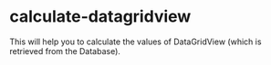 # calculate-datagridview
This will help you to calculate the values of DataGridView (which is retrieved from the Database).
